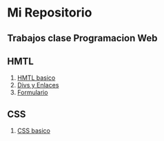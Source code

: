 # Mi Repositorio
Trabajos clase Programacion Web
---
## HMTL
1. [HMTL basico](ejercicio1/Index.html)
2. [Divs y Enlaces](Ejercio2/index.html)
3. [Formulario](ejercicio3/index.html)
## CSS
1. [CSS basico](ejercicio5/index.html)
